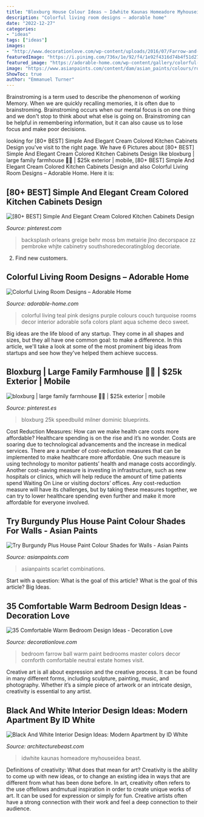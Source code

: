 ```yaml
---
title: "Bloxburg House Colour Ideas ~ Idwhite Kaunas Homeadore Myhouseidea Beast"
description: "Colorful living room designs – adorable home"
date: "2022-12-27"
categories:
- "ideas"
tags: ["ideas"]
images:
- "http://www.decorationlove.com/wp-content/uploads/2016/07/Farrow-and-Ball-Paint-Colors-Bedroom.jpg"
featuredImage: "https://i.pinimg.com/736x/1e/92/f4/1e92f4316d74b4f51d27a38f4a1772c3.jpg"
featured_image: "https://adorable-home.com/wp-content/gallery/colorful-living-room-designs/colorful-living-room-designs-4.jpg"
image: "https://www.asianpaints.com/content/dam/asian_paints/colours/room-shots/reds-oranges-colour-shade-asian-paints-X129.jpg"
ShowToc: true
author: "Emmanuel Turner"
---
```



Brainstroming is a term used to describe the phenomenon of working Memory. When we are quickly recalling memories, it is often due to brainstroming. Brainstroming occurs when our mental focus is on one thing and we don't stop to think about what else is going on. Brainstroming can be helpful in remembering information, but it can also cause us to lose focus and make poor decisions.

	

		
looking for [80+ BEST] Simple And Elegant Cream Colored Kitchen Cabinets Design you've visit to the right page. We have 6 Pictures about [80+ BEST] Simple And Elegant Cream Colored Kitchen Cabinets Design like bloxburg | large family farmhouse 🌼🌻 | $25k exterior | mobile, [80+ BEST] Simple And Elegant Cream Colored Kitchen Cabinets Design and also Colorful Living Room Designs – Adorable Home. Here it is:
		
    
## [80+ BEST] Simple And Elegant Cream Colored Kitchen Cabinets Design

<img loading=lazy src="https://i.pinimg.com/736x/1e/92/f4/1e92f4316d74b4f51d27a38f4a1772c3.jpg" onerror="this.onerror=null;this.src='https://tse1.mm.bing.net/th?id=OIP.QNOXp01F707T_BFwFw6LOwHaHa&amp;pid=15.1';" alt="[80+ BEST] Simple And Elegant Cream Colored Kitchen Cabinets Design">

_Source: pinterest.com_

>backsplash orleans greige behr moss bm metairie jlno decorspace zz pembroke whjte cabinetry southshoredecoratingblog decoriate. 

	

2. Find new customers.

    
## Colorful Living Room Designs – Adorable Home

<img loading=lazy src="https://adorable-home.com/wp-content/gallery/colorful-living-room-designs/colorful-living-room-designs-4.jpg" onerror="this.onerror=null;this.src='https://tse1.mm.bing.net/th?id=OIP.iSmGCO393Ek4TsQe1EajCwHaKg&amp;pid=15.1';" alt="Colorful Living Room Designs – Adorable Home">

_Source: adorable-home.com_

>colorful living teal pink designs purple colours couch turquoise rooms decor interior adorable sofa colors plant aqua scheme deco sweet. 

	

Big ideas are the life blood of any startup. They come in all shapes and sizes, but they all have one common goal: to make a difference. In this article, we'll take a look at some of the most prominent big ideas from startups and see how they've helped them achieve success.

    
## Bloxburg | Large Family Farmhouse 🌼🌻 | $25k Exterior | Mobile

<img loading=lazy src="https://i.pinimg.com/736x/c8/26/96/c826961911accc1577ea9b8b752208d1.jpg" onerror="this.onerror=null;this.src='https://tse2.mm.bing.net/th?id=OIP.q60AeYq-WiqodPTj2BJZ3gHaFj&amp;pid=15.1';" alt="bloxburg | large family farmhouse 🌼🌻 | $25k exterior | mobile">

_Source: pinterest.es_

>bloxburg 25k speedbuild milner dominic blueprints. 

	

Cost Reduction Measures: How can we make health care costs more affordable?
Healthcare spending is on the rise and it’s no wonder. Costs are soaring due to technological advancements and the increase in medical services. There are a number of cost-reduction measures that can be implemented to make healthcare more affordable. One such measure is using technology to monitor patients’ health and manage costs accordingly. Another cost-saving measure is investing in infrastructure, such as new hospitals or clinics, which will help reduce the amount of time patients spend Waiting On Line or visiting doctors’ offices.
Any cost-reduction measure will have its challenges, but by taking these measures together, we can try to lower healthcare spending even further and make it more affordable for everyone involved.

    
## Try Burgundy Plus House Paint Colour Shades For Walls - Asian Paints

<img loading=lazy src="https://www.asianpaints.com/content/dam/asian_paints/colours/room-shots/reds-oranges-colour-shade-asian-paints-X129.jpg" onerror="this.onerror=null;this.src='https://tse4.mm.bing.net/th?id=OIP.hm-LDP4rRJZS_3wTAYsWfgHaFW&amp;pid=15.1';" alt="Try Burgundy Plus House Paint Colour Shades for Walls - Asian Paints">

_Source: asianpaints.com_

>asianpaints scarlet combinations. 

	

Start with a question: What is the goal of this article?
What is the goal of this article? Big Ideas.

    
## 35 Comfortable Warm Bedroom Design Ideas - Decoration Love

<img loading=lazy src="http://www.decorationlove.com/wp-content/uploads/2016/07/Farrow-and-Ball-Paint-Colors-Bedroom.jpg" onerror="this.onerror=null;this.src='https://tse3.mm.bing.net/th?id=OIP.Hz_y1dTU22HlP0HQRqN4PQHaLJ&amp;pid=15.1';" alt="35 Comfortable Warm Bedroom Design Ideas - Decoration Love">

_Source: decorationlove.com_

>bedroom farrow ball warm paint bedrooms master colors decor cornforth comfortable neutral estate homes visit. 

	

Creative art is all about expression and the creative process. It can be found in many different forms, including sculpture, painting, music, and photography. Whether it’s a simple piece of artwork or an intricate design, creativity is essential to any artist.

    
## Black And White Interior Design Ideas: Modern Apartment By ID White

<img loading=lazy src="https://architecturebeast.com/wp-content/uploads/2017/05/Black-And-White-Interior-Design-Ideas-Modern-Apartment-by-ID-White-on-Architecture-Beast-06-min.jpg" onerror="this.onerror=null;this.src='https://tse1.mm.bing.net/th?id=OIP.C9PXrtJ-UP20dtbsneqyBAHaJ3&amp;pid=15.1';" alt="Black And White Interior Design Ideas: Modern Apartment by ID White">

_Source: architecturebeast.com_

>idwhite kaunas homeadore myhouseidea beast. 

	

Definitions of creativity: What does that mean for art?
Creativity is the ability to come up with new ideas, or to change an existing idea in ways that are different from what has been done before. In art, creativity often refers to the use offellows andmutual inspiration in order to create unique works of art. It can be used for expression or simply for fun. Creative artists often have a strong connection with their work and feel a deep connection to their audience.

